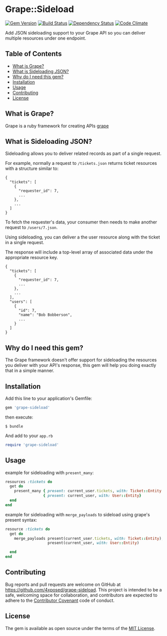 # Grape::Sideload
[![Gem Version](https://badge.fury.io/rb/grape-sideload.svg)](https://badge.fury.io/rb/grape-sideload)
[![Build Status](https://travis-ci.org/4xposed/grape-sideload.svg?branch=master)](https://travis-ci.org/4xposed/grape-sideload)
[![Dependency Status](https://gemnasium.com/badges/github.com/4xposed/grape-sideload.svg)](https://gemnasium.com/github.com/4xposed/grape-sideload)
[![Code Climate](https://codeclimate.com/github/4xposed/grape-sideload/badges/gpa.svg)](https://codeclimate.com/github/4xposed/grape-sideload)

Add JSON sideloading support to your Grape API so you can deliver multiple resources under one endpoint.

## Table of Contents

- [What is Grape?](#what-is-grape)
- [What is Sideloading JSON?](#what-is-sideloading-json)
- [Why do I need this gem?](#why-do-i-need-this-gem)
- [Installation](#installation)
- [Usage](#usage)
- [Contributing](#contributing)
- [License](#license)

## What is Grape?
Grape is a ruby framework for creating APIs
[grape](https://github.com/ruby-grape/grape)

## What is Sideloading JSON?
Sideloading allows you to deliver related records as part of a single request.

For example, normally a request to `/tickets.json` returns ticket resources with a structure similar to:
```
{
  "tickets": [
    {
      "requester_id": 7,
      ...
    },
    ...
  ]
}
```
To fetch the requester's data, your consumer then needs to make another request to `/users/7.json`.

Using sideloading, you can deliver a the user resource along with the ticket in a single request.

The response will include a top-level array of associated data under the appropriate resource key.
```
{
  "tickets": [
    {
      "requester_id": 7,
      ...
    },
    ...
  ],
  "users": [
    {
      "id": 7,
      "name": "Bob Bobberson",
      ...
    }
  ]
}
```

## Why do I need this gem?
The Grape framework doesn't offer support for sideloading the resources you deliver with your API's
response, this gem will help you doing exactly that in a simple manner.

## Installation

Add this line to your application's Gemfile:

```ruby
gem 'grape-sideload'
```

then execute:

    $ bundle

And add to your `app.rb`

```ruby
require 'grape-sideload'
```


## Usage

example for sideloading with `present_many`:

```ruby
resources :tickets do
  get do
    present_many { present: current_user.tickets, with: Ticket::Entity },
                 { present: current_user, with: User::Entity}
  end
end
```

example for sideloading with `merge_payloads` to sideload using grape's present syntax:

```ruby
resource :tickets do
  get do
    merge_payloads present(current_user.tickets, with: Ticket::Entity),
                   present(current_user, with: User::Entity)

  end
end
```

## Contributing

Bug reports and pull requests are welcome on GitHub at https://github.com/4xposed/grape-sideload. This project is intended to be a safe, welcoming space for collaboration, and contributors are expected to adhere to the [Contributor Covenant](http://contributor-covenant.org) code of conduct.

## License

The gem is available as open source under the terms of the [MIT License](http://opensource.org/licenses/MIT).
